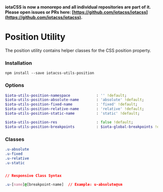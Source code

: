 **iotaCSS is now a monorepo and all individual repositories are part of it. Please open issues or PRs here: [https://github.com/iotacss/iotacss](https://github.com/iotacss/iotacss).**

# Position Utility #

The position utility contains helper classes for the CSS position property.


### Installation ###

```
npm install --save iotacss-utils-position
```


### Options ###

```sass
$iota-utils-position-namespace            : '' !default;
$iota-utils-position-absolute-name        : 'absolute' !default;
$iota-utils-position-fixed-name           : 'fixed' !default;
$iota-utils-position-relative-name        : 'relative' !default;
$iota-utils-position-static-name          : 'static' !default;

$iota-utils-position-res                  : false !default;
$iota-utils-position-breakpoints          : $iota-global-breakpoints !default;
```


### Classes ###

```css
.u-absolute
.u-fixed
.u-relative
.u-static


// Responsive Class Syntax

.u-[name]@[breakpoint-name]  // Example: u-absolute@sm
```
